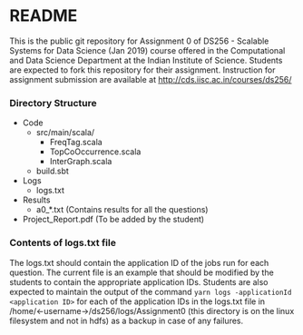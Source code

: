 # README #

This is the public git repository for Assignment 0 of DS256 - Scalable Systems for Data Science (Jan 2019) course offered in the Computational and Data Science Department at the Indian Institute of Science. Students are expected to fork this repository for their assignment. Instruction for assignment submission are available at http://cds.iisc.ac.in/courses/ds256/

### Directory Structure ###

* Code
	* src/main/scala/
		* FreqTag.scala
		* TopCoOccurrence.scala
		* InterGraph.scala
	* build.sbt
* Logs
	* logs.txt
* Results
	* a0_\*.txt (Contains results for all the questions)
* Project_Report.pdf (To be added by the student)

### Contents of logs.txt file ###
The logs.txt should contain the application ID of the jobs run for each question. The current file is an example that should be modified by the students to contain the appropriate application IDs.
Students are also expected to maintain the output of the command `yarn logs -applicationId <application ID>` for each of the application IDs in the logs.txt file in /home/<-username->/ds256/logs/Assignment0 (this directory is on the linux filesystem and not in hdfs) as a backup in case of any failures.
